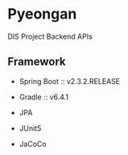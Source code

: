 # Pyeongan

DIS Project Backend APIs

## Framework

-   Spring Boot :: v2.3.2.RELEASE

-   Gradle :: v6.4.1

-   JPA

-   JUnit5

-   JaCoCo